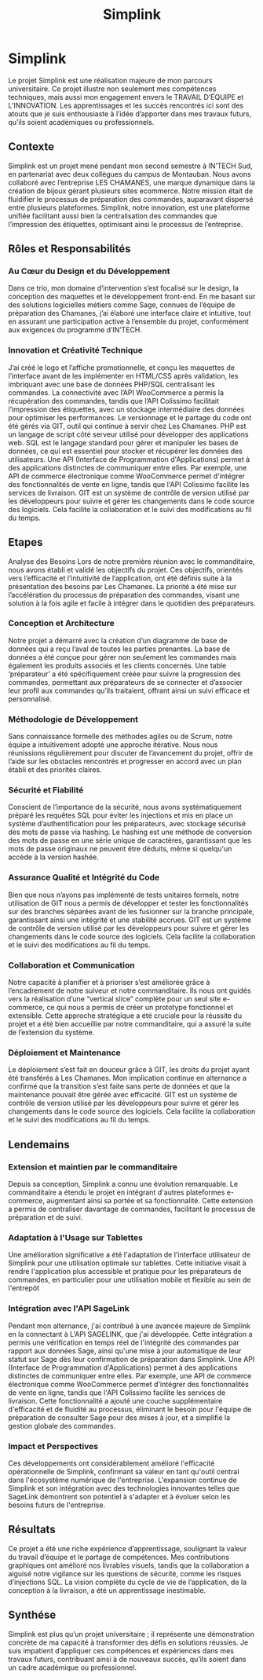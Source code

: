 ﻿---
layout: post
title:  "Simplink"
img: "/assets/images/projects/simplink.webp"
---

# Simplink

Le projet Simplink est une réalisation majeure de mon parcours universitaire. Ce projet illustre non seulement mes compétences techniques, mais aussi mon engagement envers le TRAVAIL D’ÉQUIPE et L’INNOVATION. Les apprentissages et les succès rencontrés ici sont des atouts que je suis enthousiaste à l’idée d’apporter dans mes travaux futurs, qu’ils soient académiques ou professionnels.

## Contexte

Simplink est un projet mené pendant mon second semestre à IN’TECH Sud, en partenariat avec deux collègues du campus de Montauban. Nous avons collaboré avec l’entreprise LES CHAMANES, une marque dynamique dans la création de bijoux gérant plusieurs sites ecommerce. Notre mission était de fluidifier le processus de préparation des commandes, auparavant dispersé entre plusieurs plateformes. Simplink, notre innovation, est une plateforme unifiée facilitant aussi bien la centralisation des commandes que l’impression des étiquettes, optimisant ainsi le processus de l’entreprise.

## Rôles et Responsabilités

### Au Cœur du Design et du Développement

Dans ce trio, mon domaine d’intervention s’est focalisé sur le design, la conception des maquettes et le développement front-end. En me basant sur des solutions logicielles métiers comme Sage, connues de l’équipe de préparation des Chamanes, j’ai élaboré une interface claire et intuitive, tout en assurant une participation active à l’ensemble du projet, conformément aux exigences du programme d’IN’TECH.

### Innovation et Créativité Technique

J’ai créé le logo et l’affiche promotionnelle, et conçu les maquettes de l’interface avant de les implémenter en HTML/CSS après validation, les imbriquant avec une base de données PHP/SQL centralisant les commandes. La connectivité avec l’API WooCommerce a permis la récupération des commandes, tandis que l’API Colissimo facilitait l’impression des étiquettes, avec un stockage intermédiaire des données pour optimiser les performances. Le versionnage et le partage du code ont été gérés via GIT, outil qui continue à servir chez Les Chamanes. PHP est un langage de script côté serveur utilisé pour développer des applications web. SQL est le langage standard pour gérer et manipuler les bases de données, ce qui est essentiel pour stocker et récupérer les données des utilisateurs. Une API (Interface de Programmation d'Applications) permet à des applications distinctes de communiquer entre elles. Par exemple, une API de commerce électronique comme WooCommerce permet d'intégrer des fonctionnalités de vente en ligne, tandis que l'API Colissimo facilite les services de livraison. GIT est un système de contrôle de version utilisé par les développeurs pour suivre et gérer les changements dans le code source des logiciels. Cela facilite la collaboration et le suivi des modifications au fil du temps.

## Etapes

Analyse des Besoins
Lors de notre première réunion avec le commanditaire, nous avons établi et validé les objectifs du projet. Ces objectifs, orientés vers l’efficacité et l’intuitivité de l’application, ont été définis suite à la présentation des besoins par Les Chamanes. La priorité a été mise sur l’accélération du processus de préparation des commandes, visant une solution à la fois agile et facile à intégrer dans le quotidien des préparateurs.

### Conception et Architecture

Notre projet a démarré avec la création d’un diagramme de base de données qui a reçu l’aval de toutes les parties prenantes. La base de données a été conçue pour gérer non seulement les commandes mais également les produits associés et les clients concernés. Une table ‘préparateur’ a été spécifiquement créée pour suivre la progression des commandes, permettant aux préparateurs de se connecter et d’associer leur profil aux commandes qu’ils traitaient, offrant ainsi un suivi efficace et personnalisé.

### Méthodologie de Développement

Sans connaissance formelle des méthodes agiles ou de Scrum, notre équipe a intuitivement adopté une approche itérative. Nous nous réunissions régulièrement pour discuter de l’avancement du projet, offrir de l’aide sur les obstacles rencontrés et progresser en accord avec un plan établi et des priorités claires.

### Sécurité et Fiabilité

Conscient de l’importance de la sécurité, nous avons systématiquement préparé les requêtes SQL pour éviter les injections et mis en place un système d’authentification pour les préparateurs, avec stockage sécurisé des mots de passe via hashing. Le hashing est une méthode de conversion des mots de passe en une série unique de caractères, garantissant que les mots de passe originaux ne peuvent être déduits, même si quelqu'un accède à la version hashée.

### Assurance Qualité et Intégrité du Code

Bien que nous n’ayons pas implémenté de tests unitaires formels, notre utilisation de GIT nous a permis de développer et tester les fonctionnalités sur des branches séparées avant de les fusionner sur la branche principale, garantissant ainsi une intégrité et une stabilité accrues. GIT est un système de contrôle de version utilisé par les développeurs pour suivre et gérer les changements dans le code source des logiciels. Cela facilite la collaboration et le suivi des modifications au fil du temps.

### Collaboration et Communication

Notre capacité à planifier et à prioriser s’est améliorée grâce à l’encadrement de notre suiveur et notre commanditaire. Ils nous ont guidés vers la réalisation d’une “vertical slice” complète pour un seul site e-commerce, ce qui nous a permis de créer un prototype fonctionnel et extensible. Cette approche stratégique a été cruciale pour la réussite du projet et a été bien accueillie par notre commanditaire, qui a assuré la suite de l’extension du système.

### Déploiement et Maintenance

Le déploiement s’est fait en douceur grâce à GIT, les droits du projet ayant été transférés à Les Chamanes. Mon implication continue en alternance a confirmé que la transition s’est faite sans perte de données et que la maintenance pouvait être gérée avec efficacité. GIT est un système de contrôle de version utilisé par les développeurs pour suivre et gérer les changements dans le code source des logiciels. Cela facilite la collaboration et le suivi des modifications au fil du temps.

## Lendemains

### Extension et maintien par le commanditaire

Depuis sa conception, Simplink a connu une évolution remarquable. Le commanditaire a étendu le projet en intégrant d'autres plateformes e-commerce, augmentant ainsi sa portée et sa fonctionnalité. Cette extension a permis de centraliser davantage de commandes, facilitant le processus de préparation et de suivi.

### Adaptation à l'Usage sur Tablettes

Une amélioration significative a été l'adaptation de l'interface utilisateur de Simplink pour une utilisation optimale sur tablettes. Cette initiative visait à rendre l'application plus accessible et pratique pour les préparateurs de commandes, en particulier pour une utilisation mobile et flexible au sein de l'entrepôt

### Intégration avec l'API SageLink

Pendant mon alternance, j'ai contribué à une avancée majeure de Simplink en la connectant à L'API SAGELINK, que j'ai développée. Cette intégration a permis une vérification en temps réel de l'intégrité des commandes par rapport aux données Sage, ainsi qu'une mise à jour automatique de leur statut sur Sage dès leur confirmation de préparation dans Simplink. Une API (Interface de Programmation d'Applications) permet à des applications distinctes de communiquer entre elles. Par exemple, une API de commerce électronique comme WooCommerce permet d'intégrer des fonctionnalités de vente en ligne, tandis que l'API Colissimo facilite les services de livraison. Cette fonctionnalité a ajouté une couche supplémentaire d'efficacité et de fluidité au processus, éliminant le besoin pour l'équipe de préparation de consulter Sage pour des mises à jour, et a simplifié la gestion globale des commandes.

### Impact et Perspectives

Ces développements ont considérablement amélioré l'efficacité opérationnelle de Simplink, confirmant sa valeur en tant qu'outil central dans l'écosystème numérique de l'entreprise. L'expansion continue de Simplink et son intégration avec des technologies innovantes telles que SageLink démontrent son potentiel à s'adapter et à évoluer selon les besoins futurs de l'entreprise.

## Résultats

Ce projet a été une riche expérience d’apprentissage, soulignant la valeur du travail d’équipe et le partage de compétences. Mes contributions graphiques ont amélioré nos livrables visuels, tandis que la collaboration a aiguisé notre vigilance sur les questions de sécurité, comme les risques d’injections SQL. La vision complète du cycle de vie de l’application, de la conception à la livraison, a été un apprentissage inestimable.

## Synthése

Simplink est plus qu’un projet universitaire ; il représente une démonstration concrète de ma capacité à transformer des défis en solutions réussies. Je suis impatient d’appliquer ces compétences et expériences dans mes travaux futurs, contribuant ainsi à de nouveaux succès, qu’ils soient dans un cadre académique ou professionnel.